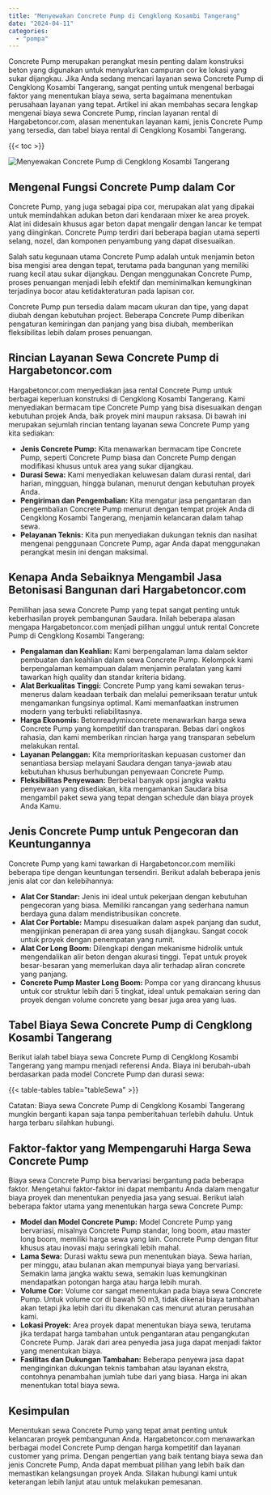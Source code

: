 ```yaml
---
title: "Menyewakan Concrete Pump di Cengklong Kosambi Tangerang"
date: "2024-04-11"
categories: 
  - "pompa"
---
```




Concrete Pump merupakan perangkat mesin penting dalam konstruksi beton yang digunakan untuk menyalurkan campuran cor ke lokasi yang sukar dijangkau. Jika Anda sedang mencari layanan sewa Concrete Pump di Cengklong Kosambi Tangerang, sangat penting untuk mengenal berbagai faktor yang menentukan biaya sewa, serta bagaimana menentukan perusahaan layanan yang tepat. Artikel ini akan membahas secara lengkap mengenai biaya sewa Concrete Pump, rincian layanan rental di Hargabetoncor.com, alasan menentukan layanan kami, jenis Concrete Pump yang tersedia, dan tabel biaya rental di Cengklong Kosambi Tangerang.

{{< toc >}}

![Menyewakan Concrete Pump di Cengklong Kosambi Tangerang](https://hargareadymixid.github.io/pompa/concrete-pump%20(25).png)

## Mengenal Fungsi Concrete Pump dalam Cor

Concrete Pump, yang juga sebagai pipa cor, merupakan alat yang dipakai untuk memindahkan adukan beton dari kendaraan mixer ke area proyek. Alat ini didesain khusus agar beton dapat mengalir dengan lancar ke tempat yang diinginkan. Concrete Pump terdiri dari beberapa bagian utama seperti selang, nozel, dan komponen penyambung yang dapat disesuaikan.

Salah satu kegunaan utama Concrete Pump adalah untuk menjamin beton bisa mengisi area dengan tepat, terutama pada bangunan yang memiliki ruang kecil atau sukar dijangkau. Dengan menggunakan Concrete Pump, proses penuangan menjadi lebih efektif dan meminimalkan kemungkinan terjadinya bocor atau ketidakteraturan pada lapisan cor.

Concrete Pump pun tersedia dalam macam ukuran dan tipe, yang dapat diubah dengan kebutuhan project. Beberapa Concrete Pump diberikan pengaturan kemiringan dan panjang yang bisa diubah, memberikan fleksibilitas lebih dalam proses penuangan.

## Rincian Layanan Sewa Concrete Pump di Hargabetoncor.com

Hargabetoncor.com menyediakan jasa rental Concrete Pump untuk berbagai keperluan konstruksi di Cengklong Kosambi Tangerang. Kami menyediakan bermacam tipe Concrete Pump yang bisa disesuaikan dengan kebutuhan projek Anda, baik proyek mini maupun raksasa. Di bawah ini merupakan sejumlah rincian tentang layanan sewa Concrete Pump yang kita sediakan:

- **Jenis Concrete Pump:** Kita menawarkan bermacam tipe Concrete Pump, seperti Concrete Pump biasa dan Concrete Pump dengan modifikasi khusus untuk area yang sukar dijangkau.
- **Durasi Sewa:** Kami menyediakan keluwesan dalam durasi rental, dari harian, mingguan, hingga bulanan, menurut dengan kebutuhan proyek Anda.
- **Pengiriman dan Pengembalian:** Kita mengatur jasa pengantaran dan pengembalian Concrete Pump menurut dengan tempat projek Anda di Cengklong Kosambi Tangerang, menjamin kelancaran dalam tahap sewa.
- **Pelayanan Teknis:** Kita pun menyediakan dukungan teknis dan nasihat mengenai penggunaan Concrete Pump, agar Anda dapat menggunakan perangkat mesin ini dengan maksimal.

## Kenapa Anda Sebaiknya Mengambil Jasa Betonisasi Bangunan dari Hargabetoncor.com

Pemilihan jasa sewa Concrete Pump yang tepat sangat penting untuk keberhasilan proyek pembangunan Saudara. Inilah beberapa alasan mengapa Hargabetoncor.com menjadi pilihan unggul untuk rental Concrete Pump di Cengklong Kosambi Tangerang:

- **Pengalaman dan Keahlian:** Kami berpengalaman lama dalam sektor pembuatan dan keahlian dalam sewa Concrete Pump. Kelompok kami berpengalaman kemampuan dalam menjamin peralatan yang kami tawarkan high quality dan standar kriteria bidang.
- **Alat Berkualitas Tinggi:** Concrete Pump yang kami sewakan terus-menerus dalam keadaan terbaik dan melalui pemeriksaan teratur untuk mengamankan fungsinya optimal. Kami memanfaatkan instrumen modern yang terbukti reliabilitasnya.
- **Harga Ekonomis:** Betonreadymixconcrete menawarkan harga sewa Concrete Pump yang kompetitif dan transparan. Bebas dari ongkos rahasia, dan kami memberikan rincian harga yang transparan sebelum melakukan rental.
- **Layanan Pelanggan:** Kita memprioritaskan kepuasan customer dan senantiasa bersiap melayani Saudara dengan tanya-jawab atau kebutuhan khusus berhubungan penyewaan Concrete Pump.
- **Fleksibilitas Penyewaan:** Berbekal banyak opsi jangka waktu penyewaan yang disediakan, kita mengamankan Saudara bisa mengambil paket sewa yang tepat dengan schedule dan biaya proyek Anda Kamu.

## Jenis Concrete Pump untuk Pengecoran dan Keuntungannya

Concrete Pump yang kami tawarkan di Hargabetoncor.com memiliki beberapa tipe dengan keuntungan tersendiri. Berikut adalah beberapa jenis jenis alat cor dan kelebihannya:

- **Alat Cor Standar:** Jenis ini ideal untuk pekerjaan dengan kebutuhan pengecoran yang biasa. Memiliki rancangan yang sederhana namun berdaya guna dalam mendistribusikan concrete.
- **Alat Cor Portable:** Mampu disesuaikan dalam aspek panjang dan sudut, mengijinkan penerapan di area yang susah dijangkau. Sangat cocok untuk proyek dengan penempatan yang rumit.
- **Alat Cor Long Boom:** Dilengkapi dengan mekanisme hidrolik untuk mengendalikan alir beton dengan akurasi tinggi. Tepat untuk proyek besar-besaran yang memerlukan daya alir terhadap aliran concrete yang panjang.
- **Concrete Pump Master Long Boom:** Pompa cor yang dirancang khusus untuk cor struktur lebih dari 5 tingkat, ideal untuk pemakaian sering dan proyek dengan volume concrete yang besar juga area yang luas.

## Tabel Biaya Sewa Concrete Pump di Cengklong Kosambi Tangerang

Berikut ialah tabel biaya sewa Concrete Pump di Cengklong Kosambi Tangerang yang mampu menjadi referensi Anda. Biaya ini berubah-ubah berdasarkan pada model Concrete Pump dan durasi sewa:

{{< table-tables table="tableSewa" >}}

Catatan: Biaya sewa Concrete Pump di Cengklong Kosambi Tangerang mungkin berganti kapan saja tanpa pemberitahuan terlebih dahulu. Untuk harga terbaru silahkan hubungi.

## Faktor-faktor yang Mempengaruhi Harga Sewa Concrete Pump

Biaya sewa Concrete Pump bisa bervariasi bergantung pada beberapa faktor. Mengetahui faktor-faktor ini dapat membantu Anda dalam mengatur biaya proyek dan menentukan penyedia jasa yang sesuai. Berikut ialah beberapa faktor utama yang menentukan harga sewa Concrete Pump:

- **Model dan Model Concrete Pump:** Model Concrete Pump yang bervariasi, misalnya Concrete Pump standar, long boom, atau master long boom, memiliki harga sewa yang lain. Concrete Pump dengan fitur khusus atau inovasi maju seringkali lebih mahal.
- **Lama Sewa:** Durasi waktu sewa pun menentukan biaya. Sewa harian, per minggu, atau bulanan akan mempunyai biaya yang bervariasi. Semakin lama jangka waktu sewa, semakin luas kemungkinan mendapatkan potongan harga atau harga lebih murah.
- **Volume Cor:** Volume cor sangat menentukan pada biaya sewa Concrete Pump. Untuk volume cor di bawah 50 m3, tidak dikenai biaya tambahan akan tetapi jika lebih dari itu dikenakan cas menurut aturan perusahan kami.
- **Lokasi Proyek:** Area proyek dapat menentukan biaya sewa, terutama jika terdapat harga tambahan untuk pengantaran atau pengangkutan Concrete Pump. Jarak dari area penyedia jasa juga dapat menjadi faktor yang menentukan biaya.
- **Fasilitas dan Dukungan Tambahan:** Beberapa penyewa jasa dapat menginginkan dukungan teknis tambahan atau layanan ekstra, contohnya penambahan jumlah tube dari yang biasa. Harga ini akan menentukan total biaya sewa.

## Kesimpulan

Menentukan sewa Concrete Pump yang tepat amat penting untuk kelancaran proyek pembangunan Anda. Hargabetoncor.com menawarkan berbagai model Concrete Pump dengan harga kompetitif dan layanan customer yang prima. Dengan pengertian yang baik tentang biaya sewa dan jenis Concrete Pump, Anda dapat membuat pilihan yang lebih baik dan memastikan kelangsungan proyek Anda. Silakan hubungi kami untuk keterangan lebih lanjut atau untuk melakukan pemesanan.
